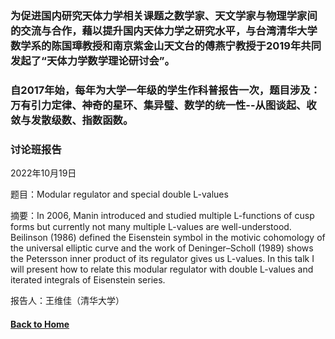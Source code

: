 ### 为促进国内研究天体力学相关课题之数学家、天文学家与物理学家间的交流与合作，藉以提升国内天体力学之研究水平，与台湾清华大学数学系的陈国璋教授和南京紫金山天文台的傅燕宁教授于2019年共同发起了“天体力学数学理论研讨会”。

### 自2017年始，每年为大学一年级的学生作科普报告一次，题目涉及：万有引力定律、神奇的星环、集异璧、数学的统一性--从图谈起、收敛与发散级数、指数函数。

### 讨论班报告

2022年10月19日

题目：Modular regulator and special double L-values

摘要：In 2006, Manin introduced and studied multiple L-functions of cusp forms but currently not many multiple L-values are well-understood. Beilinson (1986) defined the Eisenstein symbol in the motivic cohomology of the universal elliptic curve and the work of Deninger–Scholl (1989) shows the Petersson inner product of its regulator gives us L-values. In this talk I will present how to relate this modular regulator with double L-values and iterated integrals of Eisenstein series.

报告人：王维佳（清华大学）






#### [Back to Home](https://shanzhong-sun.github.io/ShanzhongSUN/)
